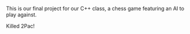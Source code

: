 This is our final project for our C++ class, a chess game featuring an AI to play against.

Killed 2Pac!
